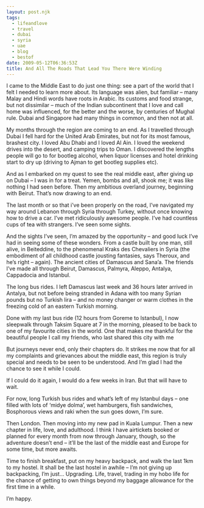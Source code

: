 ```yaml
---
layout: post.njk
tags:
  - lifeandlove
  - travel
  - dubai
  - syria
  - uae 
  - blog
  - bestof
date: 2009-05-12T06:36:53Z
title: And All The Roads That Lead You There Were Winding
---
```


I came to the Middle East to do just one thing: see a part of the world that I felt I needed to learn more about. Its language was alien, but familiar – many Malay and Hindi words have roots in Arabic. Its customs and food strange, but not dissimilar – much of the Indian subcontinent that I love and call home was influenced, for the better and the worse, by centuries of Mughal rule. Dubai and Singapore had many things in common, and then not at all.

My months through the region are coming to an end. As I travelled through Dubai I fell hard for the United Arab Emirates, but not for its most famous, brashest city. I loved Abu Dhabi and I loved Al Ain. I loved the weekend drives into the desert, and camping trips to Oman. I discovered the lengths people will go to for bootleg alcohol, when liquor licenses and hotel drinking start to dry up (driving to Ajman to get bootleg supplies etc).

And as I embarked on my quest to see the real middle east, after giving up on Dubai – I was in for a treat. Yemen, bombs and all, shook me; it was like nothing I had seen before. Then my ambitious overland journey, beginning with Beirut. That’s now drawing to an end.

The last month or so that i’ve been properly on the road, I’ve navigated my way around Lebanon through Syria through Turkey, without once knowing how to drive a car. I’ve met ridiculously awesome people. I’ve had countless cups of tea with strangers. I’ve seen some sights.

And the sights I’ve seen, I’m amazed by the opportunity – and good luck I’ve had in seeing some of these wonders. From a castle built by one man, still alive, in Beiteddine, to the phenomenal Kraks des Chevaliers in Syria (the embodiment of all childhood castle jousting fantasies, says Theroux, and he’s right – again). The ancient cities of Damascus and Sana’a. The friends I’ve made all through Beirut, Damascus, Palmyra, Aleppo, Antalya, Cappadocia and Istanbul.

The long bus rides. I left Damascus last week and 36 hours later arrived in Antalya, but not before being stranded in Adana with too many Syrian pounds but no Turkish lira – and no money changer or warm clothes in the freezing cold of an eastern Turkish morning.

Done with my last bus ride (12 hours from Goreme to Istanbul), I now sleepwalk through Taksim Square at 7 in the morning, pleased to be back to one of my favourite cities in the world. One that makes me thankful for the beautiful people I call my friends, who last shared this city with me

But journeys never end, only their chapters do. It strikes me now that for all my complaints and grievances about the middle east, this region is truly special and needs to be seen to be understood. And I’m glad I had the chance to see it while I could.

If I could do it again, I would do a few weeks in Iran. But that will have to wait.

For now, long Turkish bus rides and what’s left of my Istanbul days – one filled with lots of ‘midye dolma’, wet hamburgers, fish sandwiches, Bosphorous views and raki when the sun goes down, I’m sure.

Then London. Then moving into my new pad in Kuala Lumpur. Then a new chapter in life, love, and adulthood. I think I have airtickets booked or planned for every month from now through January, though, so the adventure doesn’t end – it’ll be the last of the middle east and Europe for some time, but more awaits.

Time to finish breakfast, put on my heavy backpack, and walk the last 1km to my hostel. It shall be the last hostel in awhile – I’m not giving up backpacking, I’m just… Upgrading. Life, travel, trading in my hobo life for the chance of getting to own things beyond my baggage allowance for the first time in a while.

I’m happy.
